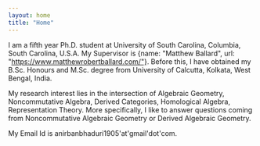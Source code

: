 ```yaml
---
layout: home
title: "Home"
---
```


I am a fifth year Ph.D. student at University of South Carolina, Columbia, South Carolina, U.S.A. My Supervisor is {name: "Matthew Ballard", url: "https://www.matthewrobertballard.com/"}. Before this, I have obtained my B.Sc. Honours and M.Sc. degree from University of Calcutta, Kolkata, West Bengal, India.

My research interest lies in the intersection of Algebraic Geometry, Noncommutative Algebra, Derived Categories, Homological Algebra, Representation Theory. More specifically, I like to answer questions coming from Noncommutative Algebraic Geometry or Derived Algebraic Geometry.

My Email Id is anirbanbhaduri1905'at'gmail'dot'com.
